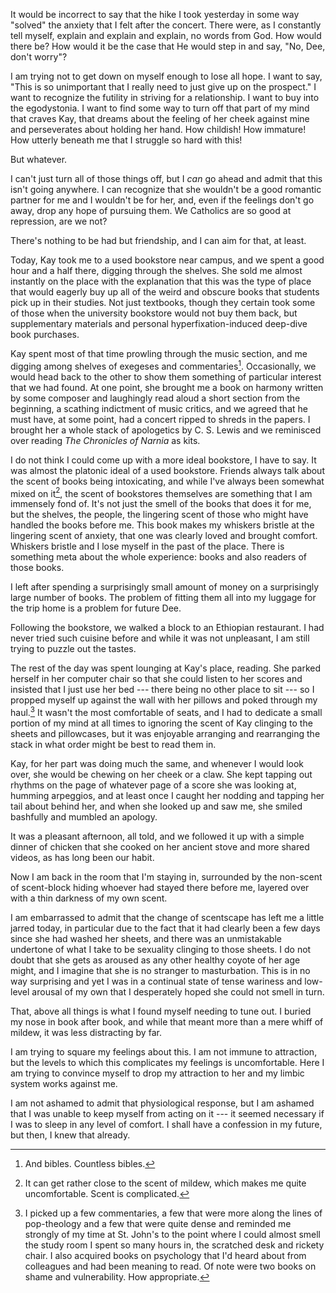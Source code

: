 ---
---

It would be incorrect to say that the hike I took yesterday in some way "solved" the anxiety that I felt after the concert. There were, as I constantly tell myself, explain and explain and explain, no words from God. How would there be? How would it be the case that He would step in and say, "No, Dee, don't worry"?

I am trying not to get down on myself enough to lose all hope. I want to say, "This is so unimportant that I really need to just give up on the prospect." I want to recognize the futility in striving for a relationship. I want to buy into the egodystonia. I want to find some way to turn off that part of my mind that craves Kay, that dreams about the feeling of her cheek against mine and perseverates about holding her hand. How childish! How immature! How utterly beneath me that I struggle so hard with this!

But whatever.

I can't just turn all of those things off, but I *can* go ahead and admit that this isn't going anywhere. I can recognize that she wouldn't be a good romantic partner for me and I wouldn't be for her, and, even if the feelings don't go away, drop any hope of pursuing them. We Catholics are so good at repression, are we not?

There's nothing to be had but friendship, and I can aim for that, at least.

Today, Kay took me to a used bookstore near campus, and we spent a good hour and a half there, digging through the shelves. She sold me almost instantly on the place with the explanation that this was the type of place that would eagerly buy up all of the weird and obscure books that students pick up in their studies. Not just textbooks, though they certain took some of those when the university bookstore would not buy them back, but supplementary materials and personal hyperfixation-induced deep-dive book purchases.

Kay spent most of that time prowling through the music section, and me digging among shelves of exegeses and commentaries[^andbibles]. Occasionally, we would head back to the other to show them something of particular interest that we had found. At one point, she brought me a book on harmony written by some composer and laughingly read aloud a short section from the beginning, a scathing indictment of music critics, and we agreed that he must have, at some point, had a concert ripped to shreds in the papers. I brought her a whole stack of apologetics by C. S. Lewis and we reminisced over reading *The Chronicles of Narnia* as kits.

I do not think I could come up with a more ideal bookstore, I have to say. It was almost the platonic ideal of a used bookstore. Friends always talk about the scent of books being intoxicating, and while I've always been somewhat mixed on it[^scent], the scent of bookstores themselves are something that I am immensely fond of. It's not just the smell of the books that does it for me, but the shelves, the people, the lingering scent of those who might have handled the books before me. This book makes my whiskers bristle at the lingering scent of anxiety, that one was clearly loved and brought comfort. Whiskers bristle and I lose myself in the past of the place. There is something meta about the whole experience: books and also readers of those books.

I left after spending a surprisingly small amount of money on a surprisingly large number of books. The problem of fitting them all into my luggage for the trip home is a problem for future Dee.

Following the bookstore, we walked a block to an Ethiopian restaurant. I had never tried such cuisine before and while it was not unpleasant, I am still trying to puzzle out the tastes.

The rest of the day was spent lounging at Kay's place, reading. She parked herself in her computer chair so that she could listen to her scores and insisted that I just use her bed --- there being no other place to sit --- so I propped myself up against the wall with her pillows and poked through my haul.[^haul] It wasn't the most comfortable of seats, and I had to dedicate a small portion of my mind at all times to ignoring the scent of Kay clinging to the sheets and pillowcases, but it was enjoyable arranging and rearranging the stack in what order might be best to read them in.

Kay, for her part was doing much the same, and whenever I would look over, she would be chewing on her cheek or a claw. She kept tapping out rhythms on the page of whatever page of a score she was looking at, humming arpeggios, and at least once I caught her nodding and tapping her tail about behind her, and when she looked up and saw me, she smiled bashfully and mumbled an apology.

It was a pleasant afternoon, all told, and we followed it up with a simple dinner of chicken that she cooked on her ancient stove and more shared videos, as has long been our habit.

Now I am back in the room that I'm staying in, surrounded by the non-scent of scent-block hiding whoever had stayed there before me, layered over with a thin darkness of my own scent.

I am embarrassed to admit that the change of scentscape has left me a little jarred today, in particular due to the fact that it had clearly been a few days since she had washed her sheets, and there was an unmistakable undertone of what I take to be sexuality clinging to those sheets. I do not doubt that she gets as aroused as any other healthy coyote of her age might, and I imagine that she is no stranger to masturbation. This is in no way surprising and yet I was in a continual state of tense wariness and low-level arousal of my own that I desperately hoped she could not smell in turn.

That, above all things is what I found myself needing to tune out. I buried my nose in book after book, and while that meant more than a mere whiff of mildew, it was less distracting by far.

I am trying to square my feelings about this. I am not immune to attraction, but the levels to which this complicates my feelings is uncomfortable. Here I am trying to convince myself to drop my attraction to her and my limbic system works against me.

I am not ashamed to admit that physiological response, but I am ashamed that I was unable to keep myself from acting on it --- it seemed necessary if I was to sleep in any level of comfort. I shall have a confession in my future, but then, I knew that already.


[^scent]: It can get rather close to the scent of mildew, which makes me quite uncomfortable. Scent is complicated.

[^haul]: I picked up a few commentaries, a few that were more along the lines of pop-theology and a few that were quite dense and reminded me strongly of my time at St. John's to the point where I could almost smell the study room I spent so many hours in, the scratched desk and rickety chair. I also acquired books on psychology that I'd heard about from colleagues and had been meaning to read. Of note were two books on shame and vulnerability. How appropriate. 

[^andbibles]: And bibles. Countless bibles.
